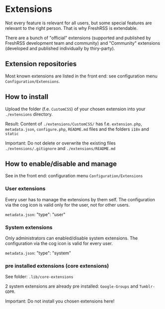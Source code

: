 # Extensions

Not every feature is relevant for all users, but some special features are relevant to the right person. That is why FreshRSS is extendable.

There are a bunch of "official" extensions (supported and published by FreshRSS development team and community) and "Community" extensions (developed and published individually by thiry-party).

## Extension repositories

Most known extensions are listed in the front end: see configuration menu `Configuration/Extensions`.

## How to install

Upload the folder (f.e. `CustomCSS`) of your chosen extension into your `./extensions` directory.

Result: Content of `./extensions/CustomCSS/` has f.e. `extension.php`, `metadata.json`, `configure.php`, `README.md` files and the folders `i18n` and `static`

Important: Do not delete or overwrite the existing files `./extensions/.gitignore` and `./extensions/README.md` 

## How to enable/disable and manage

See in the front end: configuration menu `Configuration/Extensions`

### User extensions

Every user has to manage the extensions by them self. The configuration via the cog icon is valid only for the user, not for other users. 

`metadata.json`: "type": "user"

### System extensions

Only administrators can enabled/disable system extensions. The configuration via the cog icon is valid for every user. 

`metadata.json`: "type": "system"

### pre installed extensions (core extensions)

See folder: `.lib/core-extensions`

2 system extensions are already pre installed: `Google-Groups` and `Tumblr-GDPR`.

Important: Do not install you chosen extensions here!